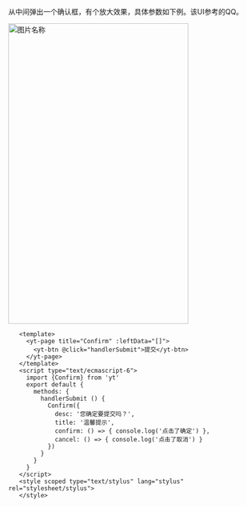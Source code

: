从中间弹出一个确认框，有个放大效果，具体参数如下例。该UI参考的QQ。

<img src="/docs/assets/confirm-service.gif" width = "360" height = "602" alt="图片名称" align=center />

```vue
   <template>
     <yt-page title="Confirm" :leftData="[]">
       <yt-btn @click="handlerSubmit">提交</yt-btn>
     </yt-page>
   </template>
   <script type="text/ecmascript-6">
     import {Confirm} from 'yt'
     export default {
       methods: {
         handlerSubmit () {
           Confirm({
             desc: '您确定要提交吗？',
             title: '温馨提示',
             confirm: () => { console.log('点击了确定') },
             cancel: () => { console.log('点击了取消') }
           })
         }
       }
     }
   </script>
   <style scoped type="text/stylus" lang="stylus" rel="stylesheet/stylus">
   </style>

```
